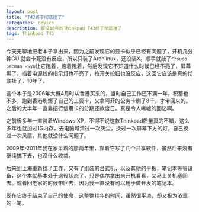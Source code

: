 ```yaml
---
layout: post
title: "T43终于彻底挂了"
categories: device
description: 服役10年的Thinkpad T43终于彻底挂了
tags: Thinkpad T43
---
```

今天无聊地把老本子拿出来，因为之前发现它的显卡似乎已经有问题了，开机几分钟GUI就会卡死没有反应，所以只装了Archlinux，还没装X。顺手就敲了个`sudo pacman -Syu`让它跑着，跑着跑着，然后发现它不知道什么时候已经不亮了，屏幕黑了，插着电源线的指示灯也不亮了，按开关按钮也没反应，这回它应该是真的彻底挂了，10年了。

这个本子是2006年大概4月时从香港买来的，当时自己工作还不满一年，积蓄也不多，跑到香港刷爆了自己的工资卡，又拿阿菲的公务卡刷了8千，才带回来的。之后的大半年一直靠招行信用卡的分期还款度日。真是令人唏嘘的回忆啊。

之前很多年一直装着Windows XP，不得不说这款Thinkpad质量真的不错，这么多年也就加过1G内存，去电脑城清过一次灰尘，换过一次屏幕下方的灯，自己换过一次风扇，其他就没什么问题了。

2009年-2011年我在家呆着的那两年里，靠着它写了几个共享软件，虽然后来没有继续搞下去，也没什么收益。

后来到上海重新找了工作，又有了组装的台式机，以及其他的平板，笔记本等等设备，这个本就基本处于退役状态了，只是偶尔拿出来开机看看，又马上关机塞回去。或者回老家的时候带回去，因为我一直没有可以用于做开发的笔记本。

现在它终于结束了自己的使命，这整整10年的时间，虽然很平淡，却又极为浓重的一笔。